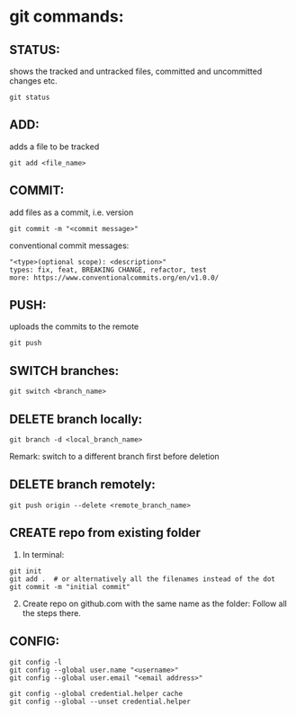 # git commands:

## STATUS:
shows the tracked and untracked files, committed and uncommitted changes etc. 

	git status

## ADD:
adds a file to be tracked

	git add <file_name>

## COMMIT:
add files as a commit, i.e. version

	git commit -m "<commit message>"

conventional commit messages: 

```
"<type>(optional scope): <description>"
types: fix, feat, BREAKING CHANGE, refactor, test
more: https://www.conventionalcommits.org/en/v1.0.0/
```

## PUSH:
uploads the commits to the remote 

	git push

## SWITCH branches:
	git switch <branch_name>

## DELETE branch locally:
	git branch -d <local_branch_name>

Remark: switch to a different branch first before deletion

## DELETE branch remotely:
	git push origin --delete <remote_branch_name>

## CREATE repo from existing folder
1. In terminal:

```
git init
git add .  # or alternatively all the filenames instead of the dot
git commit -m "initial commit"
```

2. Create repo on github.com with the same name as the folder:
Follow all the steps there.

## CONFIG:
	git config -l
	git config --global user.name "<username>"
	git config --global user.email "<email address>"

	git config --global credential.helper cache
	git config --global --unset credential.helper
